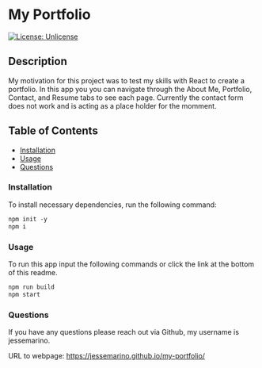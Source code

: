 # My Portfolio

[![License: Unlicense](https://img.shields.io/badge/license-Unlicense-blue.svg)](http://unlicense.org/)

## Description

My motivation for this project was to test my skills with React to create a portfolio. In this app you you can navigate through the About Me, Portfolio, Contact, and Resume tabs to see each page. Currently the contact form does not work and is acting as a place holder for the momment.

## Table of Contents

- [Installation](#installation)
- [Usage](#usage)
- [Questions](#questions)

### Installation

To install necessary dependencies, run the following command:

```md
npm init -y
npm i
```

### Usage

To run this app input the following commands or click the link at the bottom of this readme.

```md
npm run build
npm start
```

### Questions

If you have any questions please reach out via Github, my username is jessemarino.

URL to webpage: https://jessemarino.github.io/my-portfolio/
